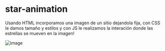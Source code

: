 # star-animation
Usando HTML incorporamos una imagen de un sitio dejandola fija, con CSS le damos tamaño y estilos y con JS le realizamos la interación donde las estrellas se mueven en la imagen!


![image](https://user-images.githubusercontent.com/104727028/193065647-4a252a8a-c00a-45fc-bc30-13745793261b.png)

